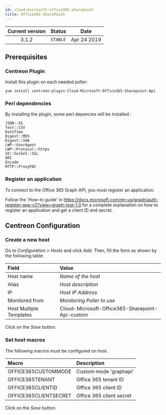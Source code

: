 ```yaml
---
id: cloud-microsoft-office365-sharepoint
title: Office365 SharePoint
---
```


| Current version | Status | Date |
| :-: | :-: | :-: |
| 3.1.2 | `STABLE` | Apr 24 2019 |

## Prerequisites

### Centreon Plugin

Install this plugin on each needed poller:

``` shell
yum install centreon-plugin-Cloud-Microsoft-Office365-Sharepoint-Api
```

### Perl dependencies

By installing the plugin, some perl depencies will be installed :

    JSON::XS
    Text::CSV
    DateTime
    Digest::MD5
    Digest::SHA
    LWP::UserAgent
    LWP::Protocol::https
    IO::Socket::SSL
    URI
    Encode
    HTTP::ProxyPAC

### Register an application

To connect to the Office 365 Graph API, you must register an application.

Follow the 'How-to guide' in
<https://docs.microsoft.com/en-us/graph/auth-register-app-v2?view=graph-rest-1.0>
for a complete explanation on how to register an application and get a client ID
and secret.

## Centreon Configuration

### Create a new host

Go to *Configuration \> Hosts* and click *Add*. Then, fill the form as shown by
the following table:

| Field                   | Value                                           |
| :---------------------- | :---------------------------------------------- |
| Host name               | *Name of the host*                              |
| Alias                   | *Host description*                              |
| IP                      | *Host IP Address*                               |
| Monitored from          | *Monitoring Poller to use*                      |
| Host Multiple Templates | Cloud-Microsoft-Office365-Sharepoint-Api-custom |

Click on the *Save* button.

### Set host macros

The following macros must be configured on host.

| Macro                 | Description              |
| :-------------------- | :----------------------- |
| OFFICE365CUSTOMMODE   | Custom mode 'graphapi'   |
| OFFICE365TENANT       | Office 365 tenant ID     |
| OFFICE365CLIENTID     | Office 365 client ID     |
| OFFICE365CLIENTSECRET | Office 365 client secret |

Click on the *Save* button.

